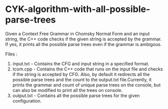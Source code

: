 # CYK-algorithm-with-all-possible-parse-trees

Given a Context Free Grammar in Chomsky Normal Form and an input string, the C++ code checks if the given string is accepted by the grammar. If yes, it prints all the possible parse trees even if the grammar is ambigous.

Files : 
1.  input.txt  -  Contains the CFG and input string in a specified format. 
2.  tcom.cpp   -  Contains the C++ code that runs on the input file and checks if the string is accepted by CFG. Also, by default it redirects all the possible parse trees and the count to the output.txt file.Currently, it prints the grammar and count of unique parse trees on the console, but can also be modified to print all the trees on console.
3.  output.txt -  Contains all the possible parse trees for the given configuration.
